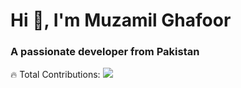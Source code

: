 <h1 align="left">Hi 👋, I'm Muzamil Ghafoor</h1>
<h3 align="left">A passionate developer from Pakistan</h3>

<p align="left">
🔥 Total Contributions: <img src="https://img.shields.io/github/commit-activity/y/muzzammil763?style=flat-square&label=All%20Time%20Commits&color=success"/>
</p>
